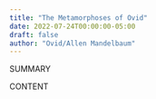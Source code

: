```yaml
---
title: "The Metamorphoses of Ovid"
date: 2022-07-24T00:00:00-05:00
draft: false
author: "Ovid/Allen Mandelbaum"
---
```


SUMMARY

<!--more-->

CONTENT